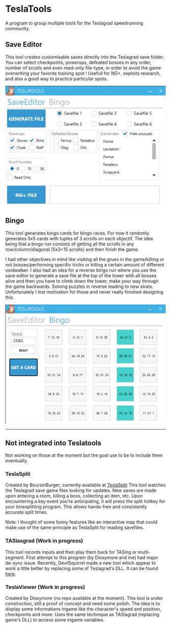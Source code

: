 # TeslaTools
A program to group multiple tools for the Teslagrad speedrunning community.

## Save Editor
This tool creates customisable saves directly into the Teslagrad save folder. You can select checkpoints, powerups, defeated bosses in any order, number of scrolls and even read-only file-type, in order to avoid the game overwriting your favorite training spot ! Usefull for NG+, exploits research, and also a good way to practice particular spots.

![SaveEditor.png](Images/teslatools_save_editor.png)

## Bingo
This tool generates bingo cards for bingo races. For now it randomly generates 5x5 cards with tuples of 3 scrolls on each objectif. The idea being that a bingo run consists of getting all the scrolls in any row/column/diagonal (5x3=15 scrolls) and then finish the game.

I had other objectives in mind like visiting all the grues in the game/killing or not bosses/performing specific tricks or killing a certain amount of different voidwalker. I also had an idea for a reverse bingo run where you use the save editor to generate a save file at the top of the tower with all bosses alive and then you have to climb down the tower, make your way through the game backwards. Solving puzzles in reverse leading to new strats. Unfortunately I lost motivation for those and never really finished designing this.

![Bingo.png](Images/teslatools_bingo.png)

---

## Not integrated into Teslatools
Not working on those at the moment but the goal use to be to include them eventually.

### TeslaSplit
Created by BoursinBurger, currently available at [TeslaSplit](https://github.com/BoursinBurger/TeslaSplit)
This tool watches the Teslagrad save game files looking for updates. New saves are made upon entering a room, killing a boss, collecting an item, etc. Upon encountering a key event you're anticipating, it will press the split hotkey for your timesplitting program. This allows hands-free and consistently accurate split times.

Note: I thought of some funny features like an interactive map that could make use of the same principle as TeslaSplit for reading savefiles.

### TASlasgrad (Work in progress)
This tool records inputs and then play them back for TASing or multi-segment. First attempt to this program (by Dioxymore and me) had major de-sync issue. Recently, DevilSquirrel made a new tool which appear to work a little better by replacing some of Teslagrad's DLL. It can be found [here](https://github.com/ShootMe/TeslagradTAS).

### TeslaViewer (Work in progress)
Created by Dioxymore (no repo available at the moment). This tool is under construction, still a proof of concept and need some polish. The idea is to display some informations ingame like the character's speed and position, checkpoints and more. Uses the same technique as TASlagrad (replacing game's DLL) to access some ingame variables.
